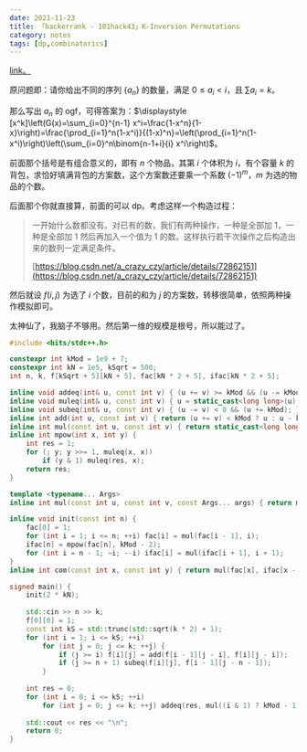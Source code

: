 ```yaml
---
date: 2021-11-23
title: 「hackerrank - 101hack43」K-Inversion Permutations
category: notes
tags: [dp,combinatorics]
---
```


[link。](https://www.hackerrank.com/101hack43)

原问题即：请你给出不同的序列 $\{a_n\}$ 的数量，满足 $0\leqslant a_i<i$，且 $\sum a_i=k$。

那么写出 ${a_n}$ 的 ogf，可得答案为：$\displaystyle [x^k]\left(G(x)=\sum_{i=0}^{n-1} x^i=\frac{1-x^n}{1-x}\right)=\frac{\prod_{i=1}^n(1-x^i)}{(1-x)^n}=\left(\prod_{i=1}^n(1-x^i)\right)\left(\sum_{i=0}^n\binom{n-1+i}{i} x^i\right)$。

前面那个括号是有组合意义的，即有 $n$ 个物品，其第 $i$ 个体积为 $i$，有个容量 $k$ 的背包，求恰好填满背包的方案数，这个方案数还要乘一个系数 $(-1)^m$，$m$ 为选的物品的个数。

后面那个你就直接算，前面的可以 dp。考虑这样一个构造过程：

> 一开始什么数都没有。对已有的数，我们有两种操作，一种是全部加 $1$，一种是全部加 $1$ 然后再加入一个值为 $1$ 的数。这样执行若干次操作之后构造出来的数列一定满足条件。
>
> [https://blog.csdn.net/a_crazy_czy/article/details/72862151](https://blog.csdn.net/a_crazy_czy/article/details/72862151)

然后就设 $f(i,j)$ 为选了 $i$ 个数，目前的和为 $j$ 的方案数，转移很简单，依照两种操作模拟即可。

太神仙了，我脑子不够用。然后第一维的规模是根号，所以能过了。

```cpp
#include <bits/stdc++.h>

constexpr int kMod = 1e9 + 7;
constexpr int kN = 1e5, kSqrt = 500;
int n, k, f[kSqrt + 5][kN + 5], fac[kN * 2 + 5], ifac[kN * 2 + 5];

inline void addeq(int& u, const int v) { (u += v) >= kMod && (u -= kMod); }
inline void muleq(int& u, const int v) { u = static_cast<long long>(u) * v % kMod; }
inline void subeq(int& u, const int v) { (u -= v) < 0 && (u += kMod); }
inline int add(int u, const int v) { return (u += v) < kMod ? u : u - kMod; }
inline int mul(const int u, const int v) { return static_cast<long long>(u) * v % kMod; }
inline int mpow(int x, int y) {
	int res = 1;
	for (; y; y >>= 1, muleq(x, x))
		if (y & 1) muleq(res, x);
	return res;
}

template <typename... Args>
inline int mul(const int u, const int v, const Args... args) { return mul(u, mul(v, args...)); }

inline void init(const int n) {
	fac[0] = 1;
	for (int i = 1; i <= n; ++i) fac[i] = mul(fac[i - 1], i);
	ifac[n] = mpow(fac[n], kMod - 2);
	for (int i = n - 1; ~i; --i) ifac[i] = mul(ifac[i + 1], i + 1);
}
inline int com(const int x, const int y) { return mul(fac[x], ifac[x - y], ifac[y]); }

signed main() {
	init(2 * kN);
	
	std::cin >> n >> k;
	f[0][0] = 1;
	const int kS = std::trunc(std::sqrt(k * 2) + 1);
	for (int i = 1; i <= kS; ++i)
		for (int j = 0; j <= k; ++j) {
			if (j >= i) f[i][j] = add(f[i - 1][j - i], f[i][j - i]);
			if (j >= n + 1) subeq(f[i][j], f[i - 1][j - n - 1]);
		}
	
	int res = 0;
	for (int i = 0; i <= kS; ++i)
		for (int j = 0; j <= k; ++j) addeq(res, mul((i & 1) ? kMod - 1 : 1, f[i][j], com(k - j + n - 1, k - j)));
	
	std::cout << res << "\n";
	return 0;
}
```
    